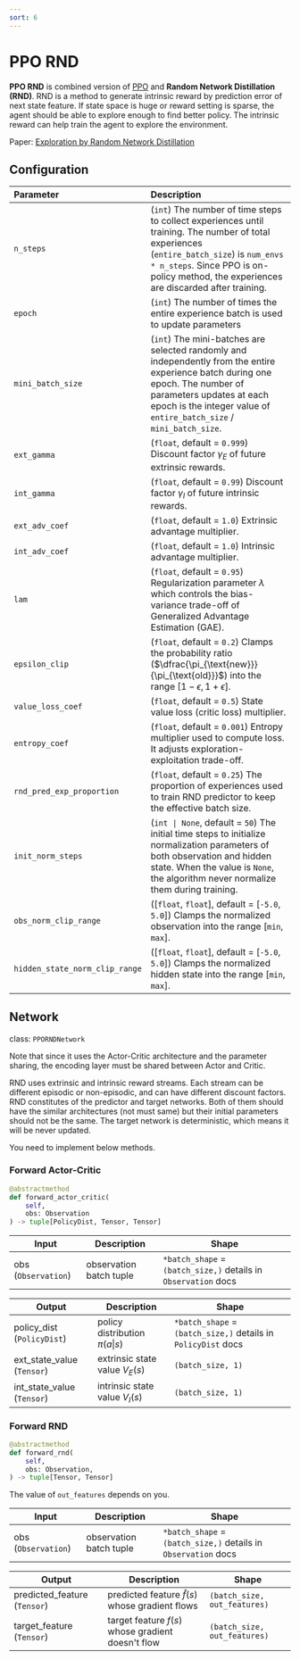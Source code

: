 ```yaml
---
sort: 6
---
```


# PPO RND

**PPO RND** is combined version of [PPO](./ppo.md) and **Random Network Distillation (RND)**. RND is a method to generate intrinsic reward by prediction error of next state feature. If state space is huge or reward setting is sparse, the agent should be able to explore enough to find better policy. The intrinsic reward can help train the agent to explore the environment.

Paper: [Exploration by Random Network Distillation](https://arxiv.org/abs/1810.12894)

## Configuration

|Parameter|Description|
|:---|:---|
|`n_steps`|(`int`) The number of time steps to collect experiences until training. The number of total experiences (`entire_batch_size`) is `num_envs * n_steps`. Since PPO is on-policy method, the experiences are discarded after training.|
|`epoch`|(`int`) The number of times the entire experience batch is used to update parameters|
|`mini_batch_size`|(`int`) The mini-batches are selected randomly and independently from the entire experience batch during one epoch. The number of parameters updates at each epoch is the integer value of `entire_batch_size` / `mini_batch_size`.|
|`ext_gamma`|(`float`, default = `0.999`) Discount factor $\gamma_E$ of future extrinsic rewards.|
|`int_gamma`|(`float`, default = `0.99`) Discount factor $\gamma_I$ of future intrinsic rewards.|
|`ext_adv_coef`|(`float`, default = `1.0`) Extrinsic advantage multiplier.|
|`int_adv_coef`|(`float`, default = `1.0`) Intrinsic advantage multiplier.|
|`lam`|(`float`, default = `0.95`) Regularization parameter $\lambda$ which controls the bias-variance trade-off of Generalized Advantage Estimation (GAE).|
|`epsilon_clip`|(`float`, default = `0.2`) Clamps the probability ratio ($\dfrac{\pi_{\text{new}}}{\pi_{\text{old}}}$) into the range $[1 - \epsilon, 1 + \epsilon]$.|
|`value_loss_coef`|(`float`, default = `0.5`) State value loss (critic loss) multiplier.|
|`entropy_coef`|(`float`, default = `0.001`) Entropy multiplier used to compute loss. It adjusts exploration-exploitation trade-off.|
|`rnd_pred_exp_proportion`|(`float`, default = `0.25`) The proportion of experiences used to train RND predictor to keep the effective batch size.|
|`init_norm_steps`|(`int \| None`, default = `50`) The initial time steps to initialize normalization parameters of both observation and hidden state. When the value is `None`, the algorithm never normalize them during training.|
|`obs_norm_clip_range`|([`float`, `float`], default = [`-5.0`, `5.0`]) Clamps the normalized observation into the range [`min`, `max`].|
|`hidden_state_norm_clip_range`|([`float`, `float`], default = [`-5.0`, `5.0`]) Clamps the normalized hidden state into the range [`min`, `max`].|

## Network

class: `PPORNDNetwork`

Note that since it uses the Actor-Critic architecture and the parameter sharing, the encoding layer must be shared between Actor and Critic.

RND uses extrinsic and intrinsic reward streams. Each stream can be different episodic or non-episodic, and can have different discount factors. RND constitutes of the predictor and target networks. Both of them should have the similar architectures (not must same) but their initial parameters should not be the same. The target network is deterministic, which means it will be never updated. 

You need to implement below methods.

### Forward Actor-Critic

```python
@abstractmethod
def forward_actor_critic(
    self, 
    obs: Observation
) -> tuple[PolicyDist, Tensor, Tensor]
```

|Input|Description|Shape|
|---|---|---|
|obs (`Observation`)|observation batch tuple|`*batch_shape` = `(batch_size,)` details in `Observation` docs|

|Output|Description|Shape|
|---|---|---|
|policy_dist (`PolicyDist`)|policy distribution $\pi(a \vert s)$|`*batch_shape` = `(batch_size,)` details in `PolicyDist` docs|
|ext_state_value (`Tensor`)|extrinsic state value $V_E(s)$|`(batch_size, 1)`|
|int_state_value (`Tensor`)|intrinsic state value $V_I(s)$|`(batch_size, 1)`|

### Forward RND

```python
@abstractmethod
def forward_rnd(
    self, 
    obs: Observation, 
) -> tuple[Tensor, Tensor]
```

The value of `out_features` depends on you.

|Input|Description|Shape|
|---|---|---|
|obs (`Observation`)|observation batch tuple|`*batch_shape` = `(batch_size,)` details in `Observation` docs|

|Output|Description|Shape|
|---|---|---|
|predicted_feature (`Tensor`)|predicted feature $\hat{f}(s)$ whose gradient flows|`(batch_size, out_features)`|
|target_feature (`Tensor`)|target feature $f(s)$ whose gradient doesn't flow|`(batch_size, out_features)`|